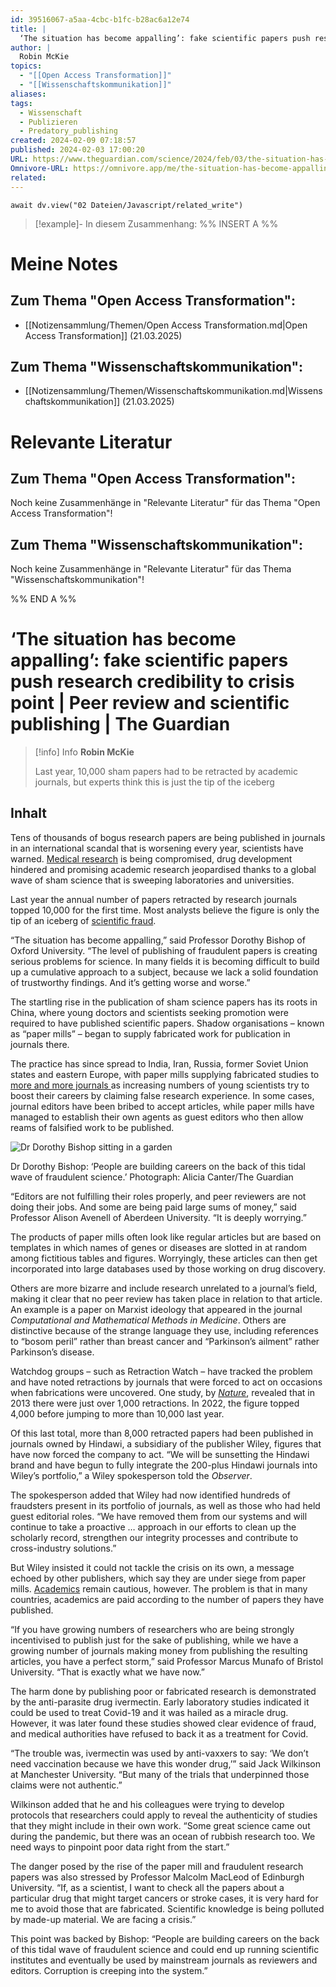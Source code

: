 ```yaml
---
id: 39516067-a5aa-4cbc-b1fc-b28ac6a12e74
title: |
  ‘The situation has become appalling’: fake scientific papers push research credibility to crisis point | Peer review and scientific publishing | The Guardian
author: |
  Robin McKie
topics:
  - "[[Open Access Transformation]]"
  - "[[Wissenschaftskommunikation]]"
aliases: 
tags:
  - Wissenschaft
  - Publizieren
  - Predatory_publishing
created: 2024-02-09 07:18:57
published: 2024-02-03 17:00:20
URL: https://www.theguardian.com/science/2024/feb/03/the-situation-has-become-appalling-fake-scientific-papers-push-research-credibility-to-crisis-point
Omnivore-URL: https://omnivore.app/me/the-situation-has-become-appalling-fake-scientific-papers-push-r-18d8c84ec09
related:
---
```


```dataviewjs
await dv.view("02 Dateien/Javascript/related_write")
```
> [!example]- In diesem Zusammenhang:
> %% INSERT A %%
# Meine Notes
## Zum Thema "Open Access Transformation":

- [[Notizensammlung/Themen/Open Access Transformation.md|Open Access Transformation]] (21.03.2025)
## Zum Thema "Wissenschaftskommunikation":

- [[Notizensammlung/Themen/Wissenschaftskommunikation.md|Wissenschaftskommunikation]] (21.03.2025)

# Relevante Literatur
## Zum Thema "Open Access Transformation":

Noch keine Zusammenhänge in "Relevante Literatur" für das Thema "Open Access Transformation"!

## Zum Thema "Wissenschaftskommunikation":

Noch keine Zusammenhänge in "Relevante Literatur" für das Thema "Wissenschaftskommunikation"!

%% END A %%

# ‘The situation has become appalling’: fake scientific papers push research credibility to crisis point | Peer review and scientific publishing | The Guardian

> [!info] Info
> **Robin McKie**
> 
> Last year, 10,000 sham papers had to be retracted by academic journals, but experts think this is just the tip of the iceberg


## Inhalt

Tens of thousands of bogus research papers are being published in journals in an international scandal that is worsening every year, scientists have warned. [Medical research](https://www.theguardian.com/science/medical-research) is being compromised, drug development hindered and promising academic research jeopardised thanks to a global wave of sham science that is sweeping laboratories and universities.

Last year the annual number of papers retracted by research journals topped 10,000 for the first time. Most analysts believe the figure is only the tip of an iceberg of [scientific fraud](https://www.theguardian.com/commentisfree/2023/aug/09/scientific-misconduct-retraction-watch).

“The situation has become appalling,” said Professor Dorothy Bishop of Oxford University. “The level of publishing of fraudulent papers is creating serious problems for science. In many fields it is becoming difficult to build up a cumulative approach to a subject, because we lack a solid foundation of trustworthy findings. And it’s getting worse and worse.”

The startling rise in the publication of sham science papers has its roots in China, where young doctors and scientists seeking promotion were required to have published scientific papers. Shadow organisations – known as “paper mills” – began to supply fabricated work for publication in journals there.

The practice has since spread to India, Iran, Russia, former Soviet Union states and eastern Europe, with paper mills supplying ­fabricated studies to [more and more journals ](https://www.theguardian.com/technology/2018/aug/10/predatory-publishers-the-journals-who-churn-out-fake-science)as increasing numbers of young ­scientists try to boost their careers by claiming false research experience. In some cases, journal editors have been bribed to accept articles, while paper mills have managed to establish their own agents as guest editors who then allow reams of ­falsified work to be published.

![Dr Dorothy Bishop sitting in a garden](https://proxy-prod.omnivore-image-cache.app/445x0,si1ShmAX6gGmTZ2cdc3GkJRP-lDPPjZuQ5Mpdr4a0s-0/https://i.guim.co.uk/img/media/2dd05fbc73bfb0d5a98152a4dcc1214fe14b262a/0_0_6720_4480/master/6720.jpg?width=445&dpr=1&s=none)

Dr Dorothy Bishop: ‘People are building careers on the back of this tidal wave of fraudulent science.’ Photograph: Alicia Canter/The Guardian

“Editors are not fulfilling their roles properly, and peer reviewers are not doing their jobs. And some are being paid large sums of money,” said Professor Alison Avenell of Aberdeen University. “It is deeply worrying.”

The products of paper mills often look like regular articles but are based on templates in which names of genes or diseases are slotted in at random among fictitious tables and figures. Worryingly, these articles can then get incorporated into large databases used by those working on drug discovery.

Others are more bizarre and include research unrelated to a journal’s field, making it clear that no peer review has taken place in relation to that article. An example is a paper on Marxist ideology that appeared in the journal _Computational and Mathematical Methods in Medicine_. Others are distinctive because of the strange language they use, including references to “bosom peril” rather than breast cancer and “Parkinson’s ailment” rather Parkinson’s disease.

Watchdog groups – such as Retraction Watch – have tracked the problem and have noted retractions by journals that were forced to act on occasions when fabrications were uncovered. One study, by [_Nature_](https://www.nature.com/articles/d41586-023-03974-8), revealed that in 2013 there were just over 1,000 retractions. In 2022, the figure topped 4,000 before jumping to more than 10,000 last year.

Of this last total, more than 8,000 retracted papers had been published in journals owned by Hindawi, a subsidiary of the publisher Wiley, figures that have now forced the company to act. “We will be sunsetting the Hindawi brand and have begun to fully integrate the 200-plus Hindawi journals into Wiley’s ­portfolio,” a Wiley spokesperson told the _Observer_.

The spokesperson added that Wiley had now identified hundreds of fraudsters present in its portfolio of journals, as well as those who had held guest editorial roles. “We have removed them from our systems and will continue to take a proactive … approach in our efforts to clean up the scholarly record, strengthen our integrity processes and contribute to cross-industry solutions.”

But Wiley insisted it could not tackle the crisis on its own, a message echoed by other publishers, which say they are under siege from paper mills. [Academics](https://www.theguardian.com/education/academics) remain cautious, however. The problem is that in many countries, academics are paid according to the number of papers they have published.

“If you have growing numbers of researchers who are being strongly incentivised to publish just for the sake of publishing, while we have a growing number of journals making money from publishing the resulting articles, you have a perfect storm,” said Professor Marcus Munafo of Bristol University. “That is exactly what we have now.”

The harm done by publishing poor or fabricated research is demonstrated by the anti-parasite drug ivermectin. Early laboratory studies indicated it could be used to treat Covid-19 and it was hailed as a miracle drug. However, it was later found these studies showed clear evidence of fraud, and medical authorities have refused to back it as a treatment for Covid.

“The trouble was, ivermectin was used by anti-vaxxers to say: ‘We don’t need vaccination because we have this wonder drug,’” said Jack Wilkinson at Manchester University. “But many of the trials that underpinned those claims were not authentic.”

Wilkinson added that he and his colleagues were trying to develop protocols that researchers could apply to reveal the authenticity of studies that they might include in their own work. “Some great science came out during the pandemic, but there was an ocean of rubbish research too. We need ways to pinpoint poor data right from the start.”

The danger posed by the rise of the paper mill and fraudulent research papers was also stressed by Professor Malcolm MacLeod of Edinburgh University. “If, as a scientist, I want to check all the papers about a particular drug that might target cancers or stroke cases, it is very hard for me to avoid those that are fabricated. Scientific knowledge is being polluted by made-up material. We are facing a crisis.”

This point was backed by Bishop: “People are building careers on the back of this tidal wave of fraudulent science and could end up running scientific institutes and eventually be used by mainstream journals as reviewers and editors. Corruption is creeping into the system.”
